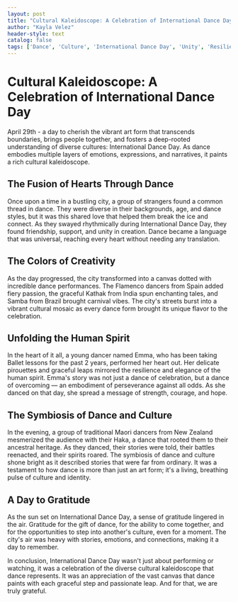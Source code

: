 ```yaml
---
layout: post
title: "Cultural Kaleidoscope: A Celebration of International Dance Day"
author: "Kayla Velez"
header-style: text
catalog: false
tags: ['Dance', 'Culture', 'International Dance Day', 'Unity', 'Resilience', 'Human-Spirit', 'Expression', 'Art-form']
---
```


# Cultural Kaleidoscope: A Celebration of International Dance Day

April 29th - a day to cherish the vibrant art form that transcends boundaries, brings people together, and fosters a deep-rooted understanding of diverse cultures: International Dance Day. As dance embodies multiple layers of emotions, expressions, and narratives, it paints a rich cultural kaleidoscope.

## The Fusion of Hearts Through Dance

Once upon a time in a bustling city, a group of strangers found a common thread in dance. They were diverse in their backgrounds, age, and dance styles, but it was this shared love that helped them break the ice and connect. As they swayed rhythmically during International Dance Day, they found friendship, support, and unity in creation. Dance became a language that was universal, reaching every heart without needing any translation.

## The Colors of Creativity

As the day progressed, the city transformed into a canvas dotted with incredible dance performances. The Flamenco dancers from Spain added fiery passion, the graceful Kathak from India spun enchanting tales, and Samba from Brazil brought carnival vibes. The city's streets burst into a vibrant cultural mosaic as every dance form brought its unique flavor to the celebration.

## Unfolding the Human Spirit

In the heart of it all, a young dancer named Emma, who has been taking Ballet lessons for the past 2 years, performed her heart out. Her delicate pirouettes and graceful leaps mirrored the resilience and elegance of the human spirit. Emma's story was not just a dance of celebration, but a dance of overcoming — an embodiment of perseverance against all odds. As she danced on that day, she spread a message of strength, courage, and hope.

## The Symbiosis of Dance and Culture

In the evening, a group of traditional Maori dancers from New Zealand mesmerized the audience with their Haka, a dance that rooted them to their ancestral heritage. As they danced, their stories were told, their battles reenacted, and their spirits roared. The symbiosis of dance and culture shone bright as it described stories that were far from ordinary. It was a testament to how dance is more than just an art form; it's a living, breathing pulse of culture and identity.

## A Day to Gratitude

As the sun set on International Dance Day, a sense of gratitude lingered in the air. Gratitude for the gift of dance, for the ability to come together, and for the opportunities to step into another's culture, even for a moment. The city's air was heavy with stories, emotions, and connections, making it a day to remember. 

In conclusion, International Dance Day wasn't just about performing or watching, it was a celebration of the diverse cultural kaleidoscope that dance represents. It was an appreciation of the vast canvas that dance paints with each graceful step and passionate leap. And for that, we are truly grateful.
